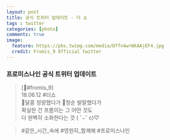 ```yaml
---
layout: post
title: 공식 트위터 업데이트 - 더 쇼
tags : twitter
categories: [photo]
comments: true
image:
  feature: https://pbs.twimg.com/media/Dffn4wrWkAAjEF4.jpg
  credit: Fromis_9 Official twitter
---
```


### 프로미스나인 공식 트위터 업데이트

> [💌#fromis_9]  
18.06.12 #더쇼  
🍹달콤 청량했다가 🌠청순 발랄했다가  
확실한 건 프롬이는 그 어떤 것도  
다 완벽히 소화한다는 것 ( ˘⌣˘ c)♡  

> #같은_시간_속에 #영원히_함께해 #프로미스나인


